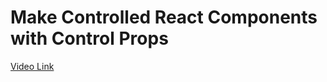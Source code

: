 # Make Controlled React Components with Control Props

[Video Link](https://egghead.io/lessons/react-make-controlled-react-components-with-control-props)

